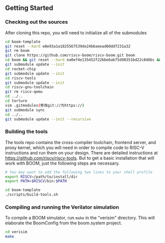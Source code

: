 ## Getting Started
### Checking out the sources
After cloning this repo, you will need to initialize all of the submodules  
```bash
cd boom-template
git reset --hard e8e93a1a1825567539de24b6aeead60ddf231a32
git rm boom
git clone https://github.com/riscv-boom/riscv-boom.git boom
cd boom && git reset --hard ea0ef4e135452f22bbe6abf5d98351bd22c846bc && cd ..
git submodule update --init
cd rocket-chip
git submodule update --init
cd riscv-tools
git submodule update --init
cd riscv-gnu-toolchain
git rm riscv-qemu
cd ../..
cd torture
vim .gitmodules(修改git://为https://)
git submodule sync
cd ../..
git submodule update --init --recursive
```
### Building the tools
The tools repo contains the cross-compiler toolchain, frontend server, and proxy kernel, which you will need in order to compile code to RISC-V instructions and run them on your design. There are detailed instructions at https://github.com/riscv/riscv-tools. But to get a basic installation that will work with BOOM, just the following steps are necessary.
```bash
# You may want to add the following two lines to your shell profile
export RISCV=/path/to/install/dir
export PATH=$RISCV/bin:$PATH

cd boom-template
./scripts/build-tools.sh
```
### Compiling and running the Verilator simulation
To compile a BOOM simulator, run ```make``` in the "verisim" directory. This will elaborate the BoomConfig from the boom.system project.
```bash
cd verisim
make
```
